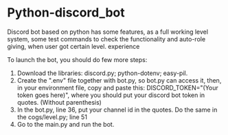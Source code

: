 # Python-discord_bot
Discord bot based on python has some features, as a full working level system, some test commands to check the functionality and auto-role giving, when user got certain level. experience

To launch the bot, you should do few more steps:

1. Download the libraries: discord.py; python-dotenv; easy-pil.
2. Create the ".env" file together with bot.py, so bot.py can access it, then, in your environment file, copy and paste this: DISCORD_TOKEN="(Your token goes here)", where you should put your discord bot token in quotes. (Without parenthesis)
3. In the bot.py, line 36, put your channel id in the quotes. Do the same in the cogs/level.py; line 51
4. Go to the main.py and run the bot.
